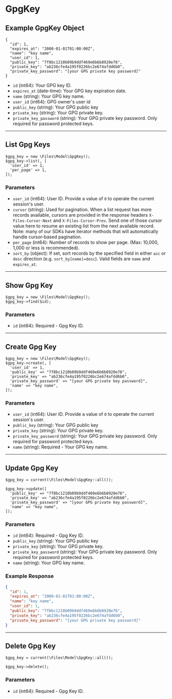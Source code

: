 # GpgKey

## Example GpgKey Object

```
{
  "id": 1,
  "expires_at": "2000-01-01T01:00:00Z",
  "name": "key name",
  "user_id": 1,
  "public_key": "7f8bc1210b09b9ddf469e6b6b8920e76",
  "private_key": "ab236cfe4a195f0226bc2e674afdd6b0",
  "private_key_password": "[your GPG private key password]"
}
```

* `id` (int64): Your GPG key ID.
* `expires_at` (date-time): Your GPG key expiration date.
* `name` (string): Your GPG key name.
* `user_id` (int64): GPG owner's user id
* `public_key` (string): Your GPG public key
* `private_key` (string): Your GPG private key.
* `private_key_password` (string): Your GPG private key password. Only required for password protected keys.

---

## List Gpg Keys

```
$gpg_key = new \Files\Model\GpgKey();
$gpg_key->list(, [
  'user_id' => 1,
  'per_page' => 1,
]);
```


### Parameters

* `user_id` (int64): User ID.  Provide a value of `0` to operate the current session's user.
* `cursor` (string): Used for pagination.  When a list request has more records available, cursors are provided in the response headers `X-Files-Cursor-Next` and `X-Files-Cursor-Prev`.  Send one of those cursor value here to resume an existing list from the next available record.  Note: many of our SDKs have iterator methods that will automatically handle cursor-based pagination.
* `per_page` (int64): Number of records to show per page.  (Max: 10,000, 1,000 or less is recommended).
* `sort_by` (object): If set, sort records by the specified field in either `asc` or `desc` direction (e.g. `sort_by[name]=desc`). Valid fields are `name` and `expires_at`.

---

## Show Gpg Key

```
$gpg_key = new \Files\Model\GpgKey();
$gpg_key->find($id);
```


### Parameters

* `id` (int64): Required - Gpg Key ID.

---

## Create Gpg Key

```
$gpg_key = new \Files\Model\GpgKey();
$gpg_key->create(, [
  'user_id' => 1,
  'public_key' => "7f8bc1210b09b9ddf469e6b6b8920e76",
  'private_key' => "ab236cfe4a195f0226bc2e674afdd6b0",
  'private_key_password' => "[your GPG private key password]",
  'name' => "key name",
]);
```


### Parameters

* `user_id` (int64): User ID.  Provide a value of `0` to operate the current session's user.
* `public_key` (string): Your GPG public key
* `private_key` (string): Your GPG private key.
* `private_key_password` (string): Your GPG private key password. Only required for password protected keys.
* `name` (string): Required - Your GPG key name.

---

## Update Gpg Key

```
$gpg_key = current(\Files\Model\GpgKey::all());

$gpg_key->update([
  'public_key' => "7f8bc1210b09b9ddf469e6b6b8920e76",
  'private_key' => "ab236cfe4a195f0226bc2e674afdd6b0",
  'private_key_password' => "[your GPG private key password]",
  'name' => "key name",
]);
```

### Parameters

* `id` (int64): Required - Gpg Key ID.
* `public_key` (string): Your GPG public key
* `private_key` (string): Your GPG private key.
* `private_key_password` (string): Your GPG private key password. Only required for password protected keys.
* `name` (string): Your GPG key name.

### Example Response

```json
{
  "id": 1,
  "expires_at": "2000-01-01T01:00:00Z",
  "name": "key name",
  "user_id": 1,
  "public_key": "7f8bc1210b09b9ddf469e6b6b8920e76",
  "private_key": "ab236cfe4a195f0226bc2e674afdd6b0",
  "private_key_password": "[your GPG private key password]"
}
```

---

## Delete Gpg Key

```
$gpg_key = current(\Files\Model\GpgKey::all());

$gpg_key->delete();
```

### Parameters

* `id` (int64): Required - Gpg Key ID.

